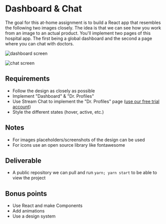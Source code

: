 # Dashboard & Chat

The goal for this at-home assignment is to build a React app that resembles the following two images closely. The idea is that we can see how you work from an image to an actual product. You'll implement two pages of this hospital app. The first being a global dashboard and the second a page where you can chat with doctors. 

![dashboard screen](https://user-images.githubusercontent.com/1172870/135575305-b7444eac-b357-493b-8bdf-34400a2cba5d.png)

![chat screen](https://user-images.githubusercontent.com/1172870/135575256-38e306d5-5dd2-41fe-9fb7-d4fe0bb99ad2.png)

## Requirements

- Follow the design as closely as possible
- Implement "Dashboard" & "Dr. Profiles"
- Use Stream Chat to implement the "Dr. Profiles" page ([use our free trial account](https://getstream.io/chat/trial/))
- Style the different states (hover, active, etc.)

## Notes
- For images placeholders/screenshots of the design can be used
- For icons use an open source library like fontawesome

## Deliverable

- A public repository we can pull and run `yarn; yarn start` to be able to view the project

## Bonus points

- Use React and make Components
- Add animations
- Use a design system
